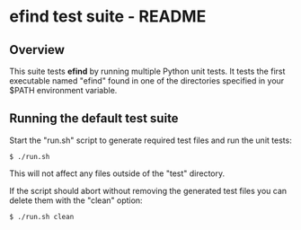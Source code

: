 # efind test suite - README

## Overview

This suite tests **efind** by running multiple Python unit tests.
It tests the first executable named "efind" found in one of the
directories specified in your $PATH environment variable.

## Running the default test suite

Start the "run.sh" script to generate required test files and run
the unit tests:

	$ ./run.sh

This will not affect any files outside of the "test" directory.

If the script should abort without removing the generated test
files you can delete them with the "clean" option:

	$ ./run.sh clean
